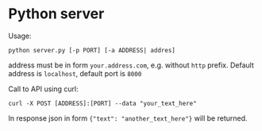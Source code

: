 # Python server
Usage:

`python server.py [-p PORT] [-a ADDRESS| addres]`

address must be in form `your.address.com`, e.g. without `http` prefix.
Default address is `localhost`, default port is `8000`

Call to API using curl:

`curl -X POST [ADDRESS]:[PORT] --data "your_text_here"`

In response json in form `{"text": "another_text_here"}` will be returned.
